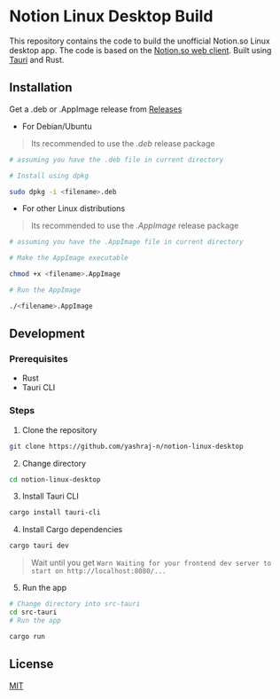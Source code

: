 # Notion Linux Desktop Build
This repository contains the code to build the unofficial Notion.so Linux desktop app. The code is based on the [Notion.so web client](https://www.notion.so/). Built using [Tauri](https://tauri.app) and Rust.

## Installation

Get a .deb or .AppImage release from [Releases](https://github.com/yashraj-n/notion-linux-desktop/releases/tag/v0.1.0)

- For Debian/Ubuntu

> Its recommended to use the *.deb* release package

```bash
# assuming you have the .deb file in current directory

# Install using dpkg

sudo dpkg -i <filename>.deb
```

- For other Linux distributions

> Its recommended to use the *.AppImage* release package

```bash
# assuming you have the .AppImage file in current directory

# Make the AppImage executable

chmod +x <filename>.AppImage

# Run the AppImage

./<filename>.AppImage
```

## Development

### Prerequisites

- Rust
- Tauri CLI

### Steps

1. Clone the repository

```bash
git clone https://github.com/yashraj-n/notion-linux-desktop
```

2. Change directory

```bash
cd notion-linux-desktop
```

3. Install Tauri CLI

```bash
cargo install tauri-cli
```

4. Install Cargo dependencies

```bash
cargo tauri dev
```

> Wait until you get `Warn Waiting for your frontend dev server to start on http://localhost:8080/...`

5. Run the app

```bash
# Change directory into src-tauri
cd src-tauri
# Run the app

cargo run
```

## License

[MIT](LICENSE)

